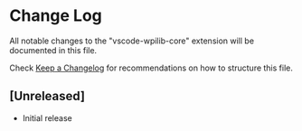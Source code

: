 # Change Log
All notable changes to the "vscode-wpilib-core" extension will be documented in this file.

Check [Keep a Changelog](http://keepachangelog.com/) for recommendations on how to structure this file.

## [Unreleased]
- Initial release